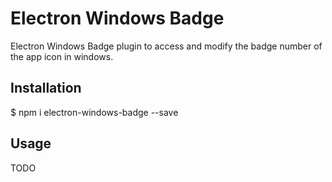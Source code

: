 # Electron Windows Badge

Electron Windows Badge plugin to access and modify the badge number of the app icon in windows.

## Installation
  $ npm i electron-windows-badge --save

## Usage
  TODO
